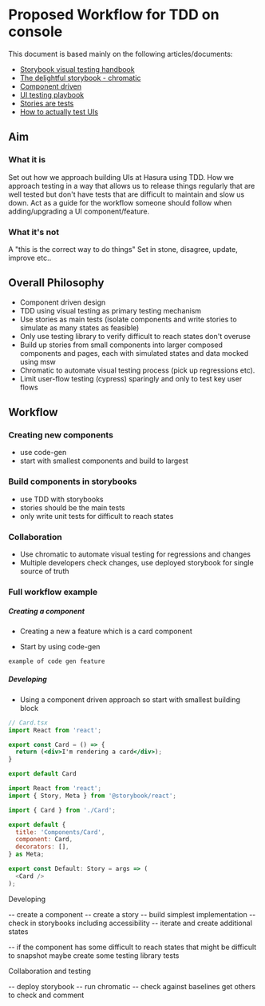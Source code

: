 # Proposed Workflow for TDD on console

This document is based mainly on the following articles/documents:

* [Storybook visual testing handbook](https://storybook.js.org/tutorials/visual-testing-handbook)
* [The delightful storybook  - chromatic](https://www.chromatic.com/blog/the-delightful-storybook-workflow/)
* [Component driven](https://www.componentdriven.org/)
* [UI testing playbook](https://storybook.js.org/blog/ui-testing-playbook/)
* [Stories are tests](https://storybook.js.org/blog/stories-are-tests/)
* [How to actually test UIs](https://storybook.js.org/blog/how-to-actually-test-uis/)

## Aim

### What it is

Set out how we approach building UIs at Hasura using TDD.
How we approach testing in a way that allows us to release things regularly that are well tested but don't have tests that are difficult to maintain and slow us down.
Act as a guide for the workflow someone should follow when adding/upgrading a UI component/feature.

### What it's not

A "this is the correct way to do things"
Set in stone, disagree, update, improve etc..

## Overall Philosophy

* Component driven design
* TDD using visual testing as primary testing mechanism
* Use stories as main tests (isolate components and write stories to simulate as many states as feasible)
* Only use testing library to verify difficult to reach states don't overuse
* Build up stories from small components into larger composed components and pages, each with simulated states and data mocked using msw
* Chromatic to automate visual testing process (pick up regressions etc).
* Limit user-flow testing (cypress) sparingly and only to test key user flows

## Workflow

### Creating new components

* use code-gen
* start with smallest components and build to largest

### Build components in storybooks

* use TDD with storybooks
* stories should be the main tests
* only write unit tests for difficult to reach states

### Collaboration

* Use chromatic to automate visual testing for regressions and changes
* Multiple developers check changes, use deployed storybook for single source of truth

### Full workflow example

##### Creating a component 

* Creating a new a feature which is a card component

* Start by using code-gen 

```bash
example of code gen feature
```

##### Developing

* Using a component driven approach so start with smallest building block

```jsx
// Card.tsx
import React from 'react';

export const Card = () => {
  return (<div>I'm rendering a card</div>);
}

export default Card
```

```js
import React from 'react';
import { Story, Meta } from '@storybook/react';

import { Card } from './Card';

export default {
  title: 'Components/Card',
  component: Card,
  decorators: [],
} as Meta;

export const Default: Story = args => (
  <Card />
);
```

Developing

-- create a component
-- create a story
-- build simplest implementation
-- check in storybooks including accessibility
-- iterate and create additional states

-- if the component has some difficult to reach states that might be difficult to snapshot maybe create some testing library tests 

Collaboration and testing

-- deploy storybook
-- run chromatic
-- check against baselines get others to check and comment
